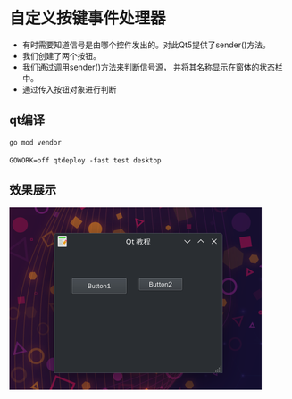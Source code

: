 # 自定义按键事件处理器
- 有时需要知道信号是由哪个控件发出的。对此Qt5提供了sender()方法。
- 我们创建了两个按钮。
- 我们通过调用sender()方法来判断信号源， 并将其名称显示在窗体的状态栏中。
- 通过传入按钮对象进行判断



## qt编译
```
go mod vendor

GOWORK=off qtdeploy -fast test desktop
```

## 效果展示
![](./images/2023-08-05_17-57.png)


